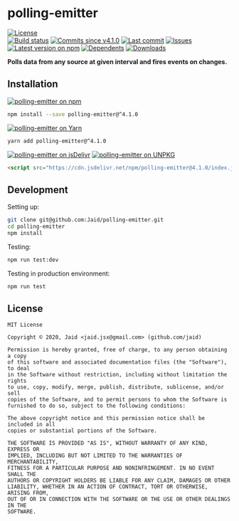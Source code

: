 # polling-emitter


<a href="https://raw.githubusercontent.com/Jaid/polling-emitter/master/license.txt"><img src="https://img.shields.io/github/license/Jaid/polling-emitter?style=flat-square" alt="License"/></a>  
<a href="https://actions-badge.atrox.dev/Jaid/polling-emitter/goto"><img src="https://img.shields.io/endpoint.svg?style=flat-square&url=https%3A%2F%2Factions-badge.atrox.dev%2FJaid%2Fpolling-emitter%2Fbadge" alt="Build status"/></a> <a href="https://github.com/Jaid/polling-emitter/commits"><img src="https://img.shields.io/github/commits-since/Jaid/polling-emitter/v4.1.0?style=flat-square&logo=github" alt="Commits since v4.1.0"/></a> <a href="https://github.com/Jaid/polling-emitter/commits"><img src="https://img.shields.io/github/last-commit/Jaid/polling-emitter?style=flat-square&logo=github" alt="Last commit"/></a> <a href="https://github.com/Jaid/polling-emitter/issues"><img src="https://img.shields.io/github/issues/Jaid/polling-emitter?style=flat-square&logo=github" alt="Issues"/></a>  
<a href="https://npmjs.com/package/polling-emitter"><img src="https://img.shields.io/npm/v/polling-emitter?style=flat-square&logo=npm&label=latest%20version" alt="Latest version on npm"/></a> <a href="https://github.com/Jaid/polling-emitter/network/dependents"><img src="https://img.shields.io/librariesio/dependents/npm/polling-emitter?style=flat-square&logo=npm" alt="Dependents"/></a> <a href="https://npmjs.com/package/polling-emitter"><img src="https://img.shields.io/npm/dm/polling-emitter?style=flat-square&logo=npm" alt="Downloads"/></a>

**Polls data from any source at given interval and fires events on changes.**















## Installation
<a href="https://npmjs.com/package/polling-emitter"><img src="https://img.shields.io/badge/npm-polling--emitter-C23039?style=flat-square&logo=npm" alt="polling-emitter on npm"/></a>
```bash
npm install --save polling-emitter@^4.1.0
```
<a href="https://yarnpkg.com/package/polling-emitter"><img src="https://img.shields.io/badge/Yarn-polling--emitter-2F8CB7?style=flat-square&logo=yarn&logoColor=white" alt="polling-emitter on Yarn"/></a>
```bash
yarn add polling-emitter@^4.1.0
```
<a href="https://jsdelivr.com/package/npm/polling-emitter/"><img src="https://img.shields.io/badge/jsDelivr-polling--emitter-orange?style=flat-square&logo=html5&logoColor=white" alt="polling-emitter on jsDelivr"/></a> <a href="https://unpkg.com/browse/polling-emitter/"><img src="https://img.shields.io/badge/UNPKG-polling--emitter-orange?style=flat-square&logo=html5&logoColor=white" alt="polling-emitter on UNPKG"/></a>
```html
<script src="https://cdn.jsdelivr.net/npm/polling-emitter@4.1.0/index.js"/>
```








## Development



Setting up:
```bash
git clone git@github.com:Jaid/polling-emitter.git
cd polling-emitter
npm install
```
Testing:
```bash
npm run test:dev
```
Testing in production environment:
```bash
npm run test
```


## License
```text
MIT License

Copyright © 2020, Jaid <jaid.jsx@gmail.com> (github.com/jaid)

Permission is hereby granted, free of charge, to any person obtaining a copy
of this software and associated documentation files (the "Software"), to deal
in the Software without restriction, including without limitation the rights
to use, copy, modify, merge, publish, distribute, sublicense, and/or sell
copies of the Software, and to permit persons to whom the Software is
furnished to do so, subject to the following conditions:

The above copyright notice and this permission notice shall be included in all
copies or substantial portions of the Software.

THE SOFTWARE IS PROVIDED "AS IS", WITHOUT WARRANTY OF ANY KIND, EXPRESS OR
IMPLIED, INCLUDING BUT NOT LIMITED TO THE WARRANTIES OF MERCHANTABILITY,
FITNESS FOR A PARTICULAR PURPOSE AND NONINFRINGEMENT. IN NO EVENT SHALL THE
AUTHORS OR COPYRIGHT HOLDERS BE LIABLE FOR ANY CLAIM, DAMAGES OR OTHER
LIABILITY, WHETHER IN AN ACTION OF CONTRACT, TORT OR OTHERWISE, ARISING FROM,
OUT OF OR IN CONNECTION WITH THE SOFTWARE OR THE USE OR OTHER DEALINGS IN THE
SOFTWARE.
```
